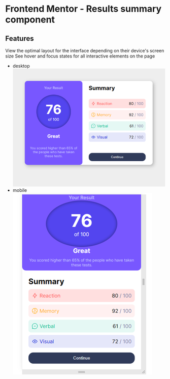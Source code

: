 # Frontend Mentor - Results summary component


## Features
View the optimal layout for the interface depending on their device's screen size
See hover and focus states for all interactive elements on the page
- desktop
![](./assets/images/desktop.png)
- mobile
![](./assets/images/mobile.png)
